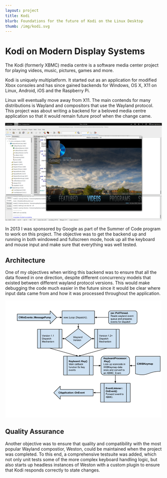 ```yaml
---
layout: project
title: Kodi
blurb: Foundations for the future of Kodi on the Linux Desktop
thumb: /img/kodi.svg
---
```


Kodi on Modern Display Systems
==============================

The Kodi (formerly XBMC) media centre is a software media center project for
playing videos, music, pictures, games and more.

Kodi is uniquely multiplatform. It started out as an application for modified
Xbox consoles and has since gained backends for Windows, OS X, X11 on Linux,
Android, iOS and the Raspberry Pi.

Linux will eventually move away from X11. The main contends for many
distributions is Wayland and compositors that use the Wayland protocol. This
project was about writing a backend for a beloved media centre application
so that it would remain future proof when the change came.

![Kodi on Weston](/img/kodi-1.png)

In 2013 I was sponsored by Google as part of the Summer of Code program
to work on this project. The objective was to get the backend up and running
in both windowed and fullscreen mode, hook up all the keyboard and mouse
input and make sure that everything was well tested.

Architecture
-------------

One of my objectives when writing this backend was to ensure that all the
data flowed in one direction, despite different concurrency models
that existed between different wayland protocol versions. This would make
debugging the code much easier in the future since it would be clear where
input data came from and how it was processed throughout the application.

![Kodi's Wayland Keyboard Stack](/img/kodi-2.png)

Quality Assurance
-----------------

Another objective was to ensure that quality and compatibility with
the most popular Wayland compostior, Weston, could be maintained when the
project was completed. To this end, a comprehensive testsuite was added,
which not only unit tests some of the more complex keyboard handling logic,
but also starts up headless instances of Weston with a custom plugin
to ensure that Kodi responds correctly to state changes.